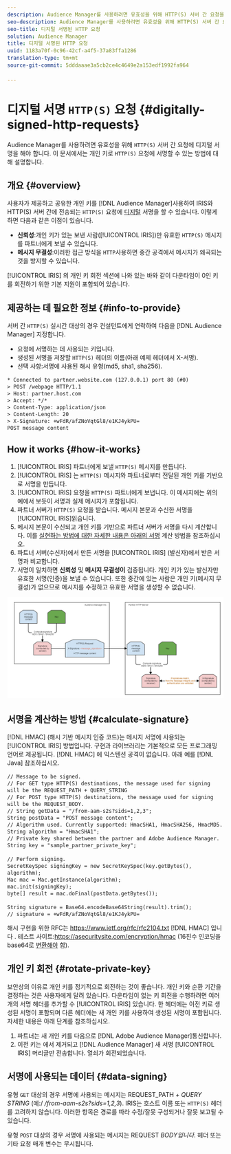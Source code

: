 ```yaml
---
description: Audience Manager를 사용하려면 유효성을 위해 HTTP(S) 서버 간 요청을 디지털로 서명해야 합니다. 이 문서에서는 개인 키로 HTTP 요청에 서명할 수 있는 방법에 대해 설명합니다.
seo-description: Audience Manager를 사용하려면 유효성을 위해 HTTP(S) 서버 간 요청을 디지털로 서명해야 합니다. 이 문서에서는 개인 키로 HTTP(S) 요청에 서명할 수 있는 방법에 대해 설명합니다.
seo-title: 디지털 서명된 HTTP 요청
solution: Audience Manager
title: 디지털 서명된 HTTP 요청
uuid: 1183a70f-0c96-42cf-a4f5-37a83ffa1286
translation-type: tm+mt
source-git-commit: 5dddaaae3a5cb2ce4c4649e2a153edf1992fa964

---
```



# 디지털 서명 `HTTP(S)` 요청 {#digitally-signed-http-requests}

Audience Manager를 사용하려면 유효성을 위해 `HTTP(S)` 서버 간 요청에 디지털 서명을 해야 합니다. 이 문서에서는 개인 키로 `HTTP(S)` 요청에 서명할 수 있는 방법에 대해 설명합니다.

## 개요 {#overview}

<!-- digitally_signed_http_requests.xml -->

사용자가 제공하고 공유한 개인 키를 [!DNL Audience Manager]사용하여 IRIS와 HTTP(S) 서버 간에 전송되는 `HTTP(S)` 요청에 [디지털](../../../reference/system-components/components-data-action.md#iris) 서명을 할 수 있습니다. 이렇게 하면 다음과 같은 이점이 있습니다.

* **신뢰성**:개인 키가 있는 보낸 사람([!UICONTROL IRIS])만 유효한 `HTTP(S)` 메시지를 파트너에게 보낼 수 있습니다.
* **메시지 무결성**:이러한 접근 방식을 `HTTP`사용하면 중간 공격에서 메시지가 왜곡되는 것을 방지할 수 있습니다.

[!UICONTROL IRIS] 의 개인 키 [](../../../integration/receiving-audience-data/real-time-outbound-transfers/digitally-signed-http-requests.md#rotate-private-key) 회전 섹션에 나와 있는 바와 같이 다운타임이 0인 키를 회전하기 위한 기본 지원이 포함되어 있습니다.

## 제공하는 데 필요한 정보 {#info-to-provide}

서버 간 `HTTP(S)` 실시간 대상의 경우 컨설턴트에게 연락하여 다음을 [!DNL Audience Manager] 지정합니다.

* 요청에 서명하는 데 사용되는 키입니다.
* 생성된 서명을 저장할 `HTTP(S)` 헤더의 이름(아래 예제 헤더에서 X-서명).
* 선택 사항:서명에 사용된 해시 유형(md5, sha1, sha256).

```
* Connected to partner.website.com (127.0.0.1) port 80 (#0)
> POST /webpage HTTP/1.1
> Host: partner.host.com
> Accept: */*
> Content-Type: application/json
> Content-Length: 20
> X-Signature: +wFdR/afZNoVqtGl8/e1KJ4ykPU=
POST message content
```

## How it works {#how-it-works}

1. [!UICONTROL IRIS] 파트너에게 보낼 `HTTP(S)` 메시지를 만듭니다.
1. [!UICONTROL IRIS] 는 `HTTP(S)` 메시지와 파트너로부터 전달된 개인 키를 기반으로 서명을 만듭니다.
1. [!UICONTROL IRIS] 요청을 `HTTP(S)` 파트너에게 보냅니다. 이 메시지에는 위의 예에서 보듯이 서명과 실제 메시지가 포함됩니다.
1. 파트너 서버가 `HTTP(S)` 요청을 받습니다. 메시지 본문과 수신한 서명을 [!UICONTROL IRIS]읽습니다.
1. 메시지 본문이 수신되고 개인 키를 기반으로 파트너 서버가 서명을 다시 계산합니다. 이를 [실현하는 방법에 대한 자세한 내용은 아래의 서명](../../../integration/receiving-audience-data/real-time-outbound-transfers/digitally-signed-http-requests.md#calculate-signature) 계산 방법을 참조하십시오.
1. 파트너 서버(수신자)에서 만든 서명을 [!UICONTROL IRIS] (발신자)에서 받은 서명과 비교합니다.
1. 서명이 일치하면 **신뢰성** 및 **메시지 무결성이** 검증됩니다. 개인 키가 있는 발신자만 유효한 서명(인증)을 보낼 수 있습니다. 또한 중간에 있는 사람은 개인 키(메시지 무결성)가 없으므로 메시지를 수정하고 유효한 서명을 생성할 수 없습니다.

![](assets/iris-digitally-sign-http-request.png)

## 서명을 계산하는 방법 {#calculate-signature}

[!DNL HMAC] (해시 기반 메시지 인증 코드)는 메시지 서명에 사용되는 [!UICONTROL IRIS] 방법입니다. 구현과 라이브러리는 기본적으로 모든 프로그래밍 언어로 제공됩니다. [!DNL HMAC] 에 익스텐션 공격이 없습니다. 아래 예를 [!DNL Java] 참조하십시오.

```
// Message to be signed.
// For GET type HTTP(S) destinations, the message used for signing will be the REQUEST_PATH + QUERY_STRING
// For POST type HTTP(S) destinations, the message used for signing will be the REQUEST_BODY.
// String getData = "/from-aam-s2s?sids=1,2,3";
String postData = "POST message content";
// Algorithm used. Currently supported: HmacSHA1, HmacSHA256, HmacMD5.
String algorithm = "HmacSHA1";
// Private key shared between the partner and Adobe Audience Manager.
String key = "sample_partner_private_key";
  
// Perform signing.
SecretKeySpec signingKey = new SecretKeySpec(key.getBytes(), algorithm);
Mac mac = Mac.getInstance(algorithm);
mac.init(signingKey);
byte[] result = mac.doFinal(postData.getBytes());
  
String signature = Base64.encodeBase64String(result).trim(); 
// signature = +wFdR/afZNoVqtGl8/e1KJ4ykPU=
```

해시 구현을 위한 RFC는 https://www.ietf.org/rfc/rfc2104.txt [!DNL HMAC] 입니다 [](https://www.ietf.org/rfc/rfc2104.txt). 테스트 사이트:https://asecuritysite.com/encryption/hmac [](https://asecuritysite.com/encryption/hmac) (16진수 인코딩을 base64로 [변환해야](https://tomeko.net/online_tools/hex_to_base64.php?lang=en) 함).

## 개인 키 회전 {#rotate-private-key}

보안상의 이유로 개인 키를 정기적으로 회전하는 것이 좋습니다. 개인 키와 순환 기간을 결정하는 것은 사용자에게 달려 있습니다. 다운타임이 없는 키 회전을 수행하려면 여러 개의 서명 헤더를 추가할 수 [!UICONTROL IRIS] 있습니다. 한 헤더에는 이전 키로 생성된 서명이 포함되며 다른 헤더에는 새 개인 키를 사용하여 생성된 서명이 포함됩니다. 자세한 내용은 아래 단계를 참조하십시오.

1. 파트너는 새 개인 키를 다음으로 [!DNL Adobe Audience Manager]통신합니다.
1. 이전 키는 에서 제거되고 [!DNL Audience Manager] 새 서명 [!UICONTROL IRIS] 머리글만 전송합니다. 열쇠가 회전되었습니다.

## 서명에 사용되는 데이터 {#data-signing}

유형 `GET` 대상의 경우 서명에 사용되는 메시지는 REQUEST_PATH *+ QUERY STRING* (예:/ */from-aam-s2s?sids=1,2,3*). IRIS는 호스트 이름 또는 `HTTP(S)` 헤더를 고려하지 않습니다. 이러한 항목은 경로를 따라 수정/잘못 구성되거나 잘못 보고될 수 있습니다.

유형 `POST` 대상의 경우 서명에 사용되는 메시지는 REQUEST *BODY입니다*. 헤더 또는 기타 요청 매개 변수는 무시됩니다.
